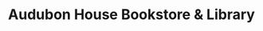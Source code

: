 ---
title: "Audubon House Bookstore & Library"
url: /irvine/audubon-house-bookstore-und-library/
shop: Bücher
---